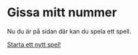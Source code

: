 Gissa mitt nummer
====================


Nu du är på sidan där kan du spela ett spell.

[Starta ett nytt spel!](guess/init)
